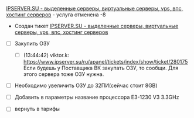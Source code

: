 [IPSERVER.SU - выделенные серверы, виртуальные серверы, vps, впс, хостинг серверов](https://www.ipserver.su/ru/apanel/tickets/index/show/ticket/281334) - услуга отменена -8
- Создан тикет [IPSERVER.SU - выделенные серверы, виртуальные серверы, vps, впс, хостинг серверов](https://www.ipserver.su/ru/apanel/tickets/index/show/ticket/281333)
- [ ] Закупить ОЗУ
	- [ ] (13:44:42) viktor.k: https://www.ipserver.su/ru/apanel/tickets/index/show/ticket/280175 Если будешь у Поставщика ВК закупать ОЗУ, то сообщи.
			Для этого сервера тоже ОЗУ нужна. 
- [ ] Необходимо увеличить ОЗУ до 32ПИ(сейчас стоит 8GB)
- [ ] Добавить в параметры название процессора E3-1230 V3 3.3GHz
- [ ] вернуть в тарифы


